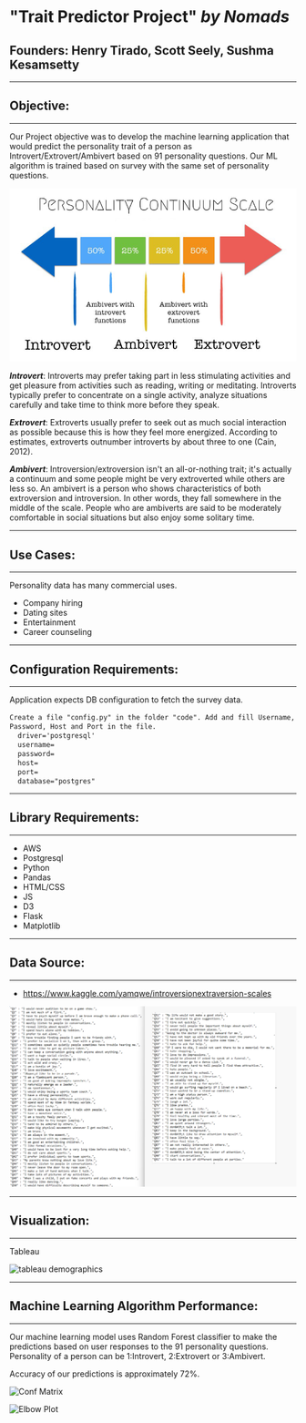 # **"Trait Predictor Project" _by Nomads_**


## **Founders:** Henry Tirado, Scott Seely, Sushma Kesamsetty
---


## **Objective**:
---

Our Project objective was to develop the machine learning application that would predict the personality trait of a person as Introvert/Extrovert/Ambivert based on 91 personality questions. Our ML algorithm is trained based on survey with the same set of personality questions. 

![Personality-Survey](html/img/depan.jpg)

**_Introvert_**:  Introverts may prefer taking part in less stimulating activities and get pleasure from activities such as reading, writing or meditating.  Introverts typically prefer to concentrate on a single activity, analyze situations carefully and take time to think more before they speak.

**_Extrovert_**:  Extroverts usually prefer to seek out as much social interaction as possible because this is how they feel more energized. According to estimates, extroverts outnumber introverts by about three to one (Cain, 2012).

**_Ambivert_**:  Introversion/extroversion isn't an all-or-nothing trait; it's actually a continuum and some people might be very extroverted while others are less so.
An ambivert is a person who shows characteristics of both extroversion and introversion. In other words, they fall somewhere in the middle of the scale. People who are ambiverts are said to be moderately comfortable in social situations but also enjoy some solitary time.

---
## **Use Cases**:
---
Personality data has many commercial uses.
- Company hiring
- Dating sites
- Entertainment
- Career counseling

---
## **Configuration Requirements**:
---

Application expects DB configuration to fetch the survey data.

    Create a file "config.py" in the folder "code". Add and fill Username, Password, Host and Port in the file.
      driver='postgresql'
      username=
      password=
      host= 
      port= 
      database="postgres" 

---        
## **Library Requirements**:
---

- AWS
- Postgresql
- Python
- Pandas
- HTML/CSS
- JS
- D3
- Flask
- Matplotlib

---
## **Data Source**: 
---
- https://www.kaggle.com/yamqwe/introversionextraversion-scales


![questions](images/Questions_all.png)

---
## **Visualization**:
---

Tableau

![tableau demographics](https://github.com/scottdseely/ML_Project/blob/main/images/Participant%20Demographics.png)


---
## **Machine Learning Algorithm Performance**:
---

Our machine learning model uses Random Forest classifier to make the predictions based on user responses to the 91 personality questions. Personality of a person can be 1:Introvert, 2:Extrovert or 3:Ambivert. 

Accuracy of our predictions is approximately 72%.

![Conf Matrix](https://github.com/scottdseely/ML_Project/blob/main/images/ConfMatrix-Introvert-Extrovert-Ambivert_.png)


![Elbow Plot ](https://github.com/scottdseely/ML_Project/blob/main/images/Elbow-plot-k-Means-Cluster_.png)

